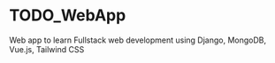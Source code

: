 # TODO_WebApp
Web app to learn Fullstack web development using Django, MongoDB, Vue.js, 
Tailwind CSS
